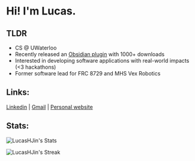 # Hi! I'm Lucas.

## TLDR
- CS @ UWaterloo
- Recently released an [Obsidian plugin](https://obsidian.md/plugins?id=pixel-pets) with 1000+ downloads
- Interested in developing software applications with real-world impacts (<3 hackathons)
- Former software lead for FRC 8729 and MHS Vex Robotics

## Links:
<a href="https://www.linkedin.com/in/lucas--jin/" target="_blank" rel="noopener noreferrer">Linkedin</a> |
<a href="mailto:lucasjin.hh@gmail.com">Gmail</a> |
<a href="https://www.lucasjin.ca/" target="_blank" rel="noopener noreferrer">Personal website</a>

## Stats:
![LucasHJin's Stats](https://github-readme-stats.vercel.app/api?username=LucasHJin&theme=dark&show_icons=true&hide_border=false&count_private=true)

![LucasHJin's Streak](https://github-readme-streak-stats.herokuapp.com/?user=LucasHJin&theme=dark&hide_border=false)
